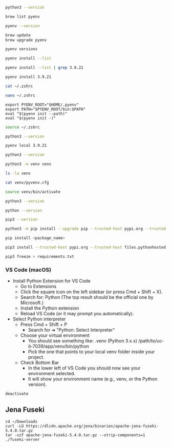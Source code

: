 

```zsh
python3 --version
```
```zsh
brew list pyenv
```
```zsh
pyenv --version
```
```zsh
brew update
brew upgrade pyenv
```
```zsh
pyenv versions
```
```zsh
pyenv install --list
```
```zsh
pyenv install --list | grep 3.9.21
```
```zsh
pyenv install 3.9.21
```
```zsh
cat ~/.zshrc
```
```zsh
nano ~/.zshrc
```
```
export PYENV_ROOT="$HOME/.pyenv"
export PATH="$PYENV_ROOT/bin:$PATH"
eval "$(pyenv init --path)"
eval "$(pyenv init -)"
```
```zsh
source ~/.zshrc
```
```zsh
python3 --version
```
```zsh
pyenv local 3.9.21
```
```zsh
python3 --version
```
```zsh
python3 -m venv venv
```
```zsh
ls -la venv
```
```zsh
cat venv/pyvenv.cfg
```
```zsh
source venv/bin/activate
```
```zsh
python3 --version
```
```zsh
python --version
```
```zsh
pip3 --version
```
```zsh
python3 -m pip install --upgrade pip --trusted-host pypi.org --trusted-host files.pythonhosted.org
```
```zsh
pip install <package_name>
```
```zsh
pip3 install --trusted-host pypi.org --trusted-host files.pythonhosted.org boto3 flask gunicorn rdflib SPARQLWrapper
```
```zsh
pip3 freeze > requirements.txt
```
### VS Code (macOS)
* Install Python Extension for VS Code
  * Go to Extensions
  * Click the square icon on the left sidebar (or press Cmd + Shift + X).
  * Search for: Python (The top result should be the official one by Microsoft.)
  * Install the Python extension
  * Reload VS Code (or it may prompt you automatically).
* Select Python interpreter
  * Press Cmd + Shift + P
    * Search for ➔ "Python: Select Interpreter"
  * Choose your virtual environment
    * You should see something like: .venv (Python 3.x.x) /path/to/uc-it-7039/app/venv/bin/python
    * Pick the one that points to your local venv folder inside your project.
  * Check Bottom Bar
    * In the lower left of VS Code you should now see your environment selected.
    * It will show your environment name (e.g., venv, or the Python version).

```zsh
deactivate
```

## Jena Fuseki
```
cd ~/Downloads
curl -LO https://dlcdn.apache.org/jena/binaries/apache-jena-fuseki-5.4.0.tar.gz
tar -xzf apache-jena-fuseki-5.4.0.tar.gz --strip-components=1
./fuseki-server
```


